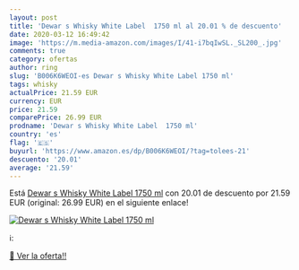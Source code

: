 ```yaml
---
layout: post
title: 'Dewar s Whisky White Label  1750 ml al 20.01 % de descuento'
date: 2020-03-12 16:49:42
image: 'https://m.media-amazon.com/images/I/41-i7bqIwSL._SL200_.jpg'
comments: true
category: ofertas
author: ring
slug: 'B006K6WEOI-es Dewar s Whisky White Label 1750 ml'
tags: whisky
actualPrice: 21.59 EUR
currency: EUR
price: 21.59
comparePrice: 26.99 EUR
prodname: 'Dewar s Whisky White Label  1750 ml'
country: 'es'
flag: '🇪🇸'
buyurl: 'https://www.amazon.es/dp/B006K6WEOI/?tag=tolees-21'
descuento: '20.01'
average: '21.59'
---
```


Está [Dewar s Whisky White Label  1750 ml](https://www.amazon.es/dp/B006K6WEOI/?tag=tolees-21) con 20.01 de descuento por 21.59 EUR (original: 26.99 EUR) en el siguiente enlace!

[![Dewar s Whisky White Label  1750 ml](https://m.media-amazon.com/images/I/41-i7bqIwSL._SL200_.jpg)](https://www.amazon.es/dp/B006K6WEOI/?tag=tolees-21)

ℹ️:


[🛒 Ver la oferta!!](https://www.amazon.es/dp/B006K6WEOI/?tag=tolees-21)
